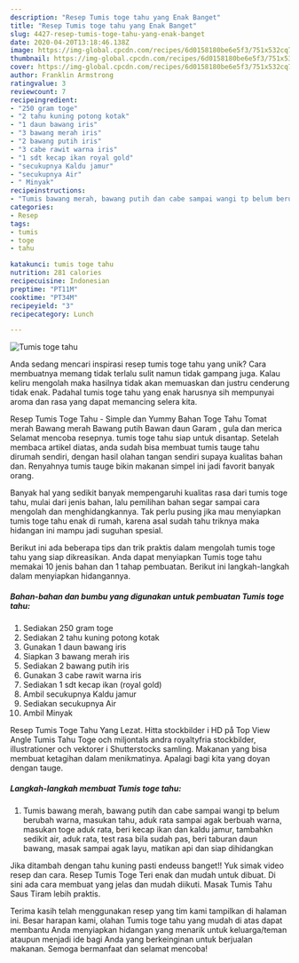 ```yaml
---
description: "Resep Tumis toge tahu yang Enak Banget"
title: "Resep Tumis toge tahu yang Enak Banget"
slug: 4427-resep-tumis-toge-tahu-yang-enak-banget
date: 2020-04-20T13:18:46.138Z
image: https://img-global.cpcdn.com/recipes/6d0158180be6e5f3/751x532cq70/tumis-toge-tahu-foto-resep-utama.jpg
thumbnail: https://img-global.cpcdn.com/recipes/6d0158180be6e5f3/751x532cq70/tumis-toge-tahu-foto-resep-utama.jpg
cover: https://img-global.cpcdn.com/recipes/6d0158180be6e5f3/751x532cq70/tumis-toge-tahu-foto-resep-utama.jpg
author: Franklin Armstrong
ratingvalue: 3
reviewcount: 7
recipeingredient:
- "250 gram toge"
- "2 tahu kuning potong kotak"
- "1 daun bawang iris"
- "3 bawang merah iris"
- "2 bawang putih iris"
- "3 cabe rawit warna iris"
- "1 sdt kecap ikan royal gold"
- "secukupnya Kaldu jamur"
- "secukupnya Air"
- " Minyak"
recipeinstructions:
- "Tumis bawang merah, bawang putih dan cabe sampai wangi tp belum berubah warna, masukan tahu, aduk rata sampai agak berbuah warna, masukan toge aduk rata, beri kecap ikan dan kaldu jamur, tambahkn sedikit air, aduk rata, test rasa bila sudah pas, beri taburan daun bawang, masak sampai agak layu, matikan api dan siap dihidangkan"
categories:
- Resep
tags:
- tumis
- toge
- tahu

katakunci: tumis toge tahu 
nutrition: 281 calories
recipecuisine: Indonesian
preptime: "PT11M"
cooktime: "PT34M"
recipeyield: "3"
recipecategory: Lunch

---
```



![Tumis toge tahu](https://img-global.cpcdn.com/recipes/6d0158180be6e5f3/751x532cq70/tumis-toge-tahu-foto-resep-utama.jpg)

Anda sedang mencari inspirasi resep tumis toge tahu yang unik? Cara membuatnya memang tidak terlalu sulit namun tidak gampang juga. Kalau keliru mengolah maka hasilnya tidak akan memuaskan dan justru cenderung tidak enak. Padahal tumis toge tahu yang enak harusnya sih mempunyai aroma dan rasa yang dapat memancing selera kita.

Resep Tumis Toge Tahu - Simple dan Yummy Bahan Toge Tahu Tomat merah Bawang merah Bawang putih Bawan daun Garam , gula dan merica Selamat mencoba resepnya. tumis toge tahu siap untuk disantap. Setelah membaca artikel diatas, anda sudah bisa membuat tumis tauge tahu dirumah sendiri, dengan hasil olahan tangan sendiri supaya kualitas bahan dan. Renyahnya tumis tauge bikin makanan simpel ini jadi favorit banyak orang.

Banyak hal yang sedikit banyak mempengaruhi kualitas rasa dari tumis toge tahu, mulai dari jenis bahan, lalu pemilihan bahan segar sampai cara mengolah dan menghidangkannya. Tak perlu pusing jika mau menyiapkan tumis toge tahu enak di rumah, karena asal sudah tahu triknya maka hidangan ini mampu jadi suguhan spesial.


Berikut ini ada beberapa tips dan trik praktis dalam mengolah tumis toge tahu yang siap dikreasikan. Anda dapat menyiapkan Tumis toge tahu memakai 10 jenis bahan dan 1 tahap pembuatan. Berikut ini langkah-langkah dalam menyiapkan hidangannya.

<!--inarticleads1-->

##### Bahan-bahan dan bumbu yang digunakan untuk pembuatan Tumis toge tahu:

1. Sediakan 250 gram toge
1. Sediakan 2 tahu kuning potong kotak
1. Gunakan 1 daun bawang iris
1. Siapkan 3 bawang merah iris
1. Sediakan 2 bawang putih iris
1. Gunakan 3 cabe rawit warna iris
1. Sediakan 1 sdt kecap ikan (royal gold)
1. Ambil secukupnya Kaldu jamur
1. Sediakan secukupnya Air
1. Ambil  Minyak


Resep Tumis Toge Tahu Yang Lezat. Hitta stockbilder i HD på Top View Angle Tumis Tahu Toge och miljontals andra royaltyfria stockbilder, illustrationer och vektorer i Shutterstocks samling. Makanan yang bisa membuat ketagihan dalam menikmatinya. Apalagi bagi kita yang doyan dengan tauge. 

<!--inarticleads2-->

##### Langkah-langkah membuat Tumis toge tahu:

1. Tumis bawang merah, bawang putih dan cabe sampai wangi tp belum berubah warna, masukan tahu, aduk rata sampai agak berbuah warna, masukan toge aduk rata, beri kecap ikan dan kaldu jamur, tambahkn sedikit air, aduk rata, test rasa bila sudah pas, beri taburan daun bawang, masak sampai agak layu, matikan api dan siap dihidangkan


Jika ditambah dengan tahu kuning pasti endeuss banget!! Yuk simak video resep dan cara. Resep Tumis Toge Teri enak dan mudah untuk dibuat. Di sini ada cara membuat yang jelas dan mudah diikuti. Masak Tumis Tahu Saus Tiram lebih praktis. 

Terima kasih telah menggunakan resep yang tim kami tampilkan di halaman ini. Besar harapan kami, olahan Tumis toge tahu yang mudah di atas dapat membantu Anda menyiapkan hidangan yang menarik untuk keluarga/teman ataupun menjadi ide bagi Anda yang berkeinginan untuk berjualan makanan. Semoga bermanfaat dan selamat mencoba!
